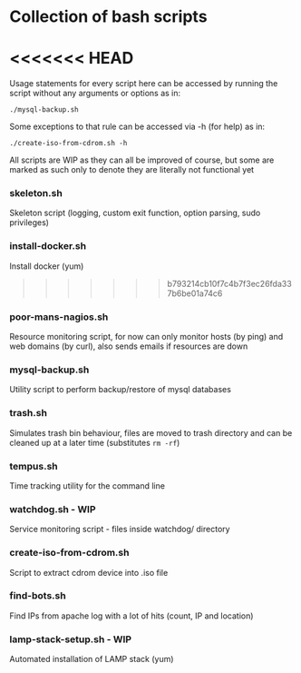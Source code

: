 # Collection of bash scripts

<<<<<<< HEAD
=======
Usage statements for every script here can be accessed by running the script without any arguments or options as in:

`./mysql-backup.sh`

Some exceptions to that rule can be accessed via -h (for help) as in:

`./create-iso-from-cdrom.sh -h`

All scripts are WIP as they can all be improved of course, but some are marked as such only to denote they are literally not functional yet

### skeleton.sh
Skeleton script (logging, custom exit function, option parsing, sudo privileges)

### install-docker.sh
Install docker (yum)

>>>>>>> b793214cb10f7c4b7f3ec26fda337b6be01a74c6
### poor-mans-nagios.sh
Resource monitoring script, for now can only monitor hosts (by ping) and web domains (by curl), also sends emails if resources are down

### mysql-backup.sh
Utility script to perform backup/restore of mysql databases

### trash.sh
Simulates trash bin behaviour, files are moved to trash directory and can be cleaned up at a later time (substitutes `rm -rf`)

### tempus.sh
Time tracking utility for the command line

### watchdog.sh - WIP
Service monitoring script - files inside watchdog/ directory

### create-iso-from-cdrom.sh
Script to extract cdrom device into .iso file

### find-bots.sh
Find IPs from apache log with a lot of hits (count, IP and location)

### lamp-stack-setup.sh - WIP
Automated installation of LAMP stack (yum)
